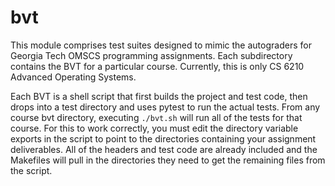 # bvt

This module comprises test suites designed to mimic the autograders for Georgia 
Tech OMSCS programming assignments. Each subdirectory contains the BVT for a 
particular course. Currently, this is only CS 6210 Advanced Operating Systems.

Each BVT is a shell script that first builds the project and test code, then drops 
into a test directory and uses pytest to run the actual tests. From any course 
bvt directory, executing `./bvt.sh` will run all of the tests for that course. For 
this to work correctly, you must edit the directory variable exports in the 
script to point to the directories containing your assignment deliverables. All 
of the headers and test code are already included and the Makefiles will pull 
in the directories they need to get the remaining files from the script.